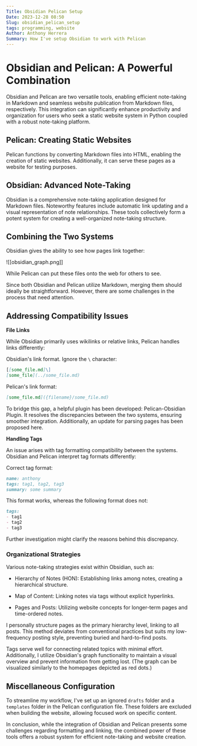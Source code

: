 ```yaml
---
Title: Obsidian Pelican Setup
Date: 2023-12-28 08:50
Slug: obsidian_pelican_setup
tags: programming, website
Author: Anthony Herrera
Summary: How I've setup Obsidian to work with Pelican
---
```

# Obsidian and Pelican: A Powerful Combination

Obsidian and Pelican are two versatile tools, enabling efficient note-taking in Markdown and seamless website publication from Markdown files, respectively. This integration can significantly enhance productivity and organization for users who seek a static website system in Python coupled with a robust note-taking platform.

## Pelican: Creating Static Websites

Pelican functions by converting Markdown files into HTML, enabling the creation of static websites. Additionally, it can serve these pages as a website for testing purposes.

## Obsidian: Advanced Note-Taking

Obsidian is a comprehensive note-taking application designed for Markdown files. Noteworthy features include automatic link updating and a visual representation of note relationships. These tools collectively form a potent system for creating a well-organized note-taking structure.

## Combining the Two Systems

Obsidian gives the ability to see how pages link together:

![[obsidian_graph.png]]

While Pelican can put these files onto the web for others to see.

Since both Obsidian and Pelican utilize Markdown, merging them should ideally be straightforward. However, there are some challenges in the process that need attention.

## Addressing Compatibility Issues

**File Links**

While Obsidian primarily uses wikilinks or relative links, Pelican handles links differently:

Obsidian's link format. Ignore the `\` character:

```markdown
[[some_file.md]\]
[some_file](../some_file.md)
```

Pelican's link format:

```markdown
[some_file.md]({filename}/some_file.md)
```

To bridge this gap, a helpful plugin has been developed: Pelican-Obsidian Plugin. It resolves the discrepancies between the two systems, ensuring smoother integration. Additionally, an update for parsing pages has been proposed here.

**Handling Tags**

An issue arises with tag formatting compatibility between the systems. Obsidian and Pelican interpret tag formats differently:

Correct tag format:

```markdown
name: anthony
tags: tag1, tag2, tag3
summary: some summary
```
This format works, whereas the following format does not:

```markdown
tags:
- tag1
- tag2
- tag3 
```

Further investigation might clarify the reasons behind this discrepancy.

### Organizational Strategies

Various note-taking strategies exist within Obsidian, such as:


* Hierarchy of Notes (HON): Establishing links among notes, creating a hierarchical structure.

* Map of Content: Linking notes via tags without explicit hyperlinks.
* Pages and Posts: Utilizing website concepts for longer-term pages and time-ordered notes.

I personally structure pages as the primary hierarchy level, linking to all posts. This method deviates from conventional practices but suits my low-frequency posting style, preventing buried and hard-to-find posts.

Tags serve well for connecting related topics with minimal effort. Additionally, I utilize Obsidian's graph functionality to maintain a visual overview and prevent information from getting lost. (The graph can be visualized similarly to the homepages depicted as red dots.)

## Miscellaneous Configuration

To streamline my workflow, I've set up an ignored `drafts` folder and a `templates` folder in the Pelican configuration file. These folders are excluded when building the website, allowing focused work on specific content.

In conclusion, while the integration of Obsidian and Pelican presents some challenges regarding formatting and linking, the combined power of these tools offers a robust system for efficient note-taking and website creation.

